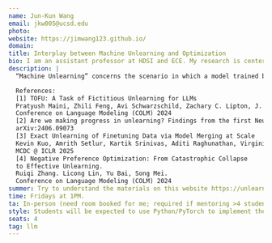 ```yaml
---
name: Jun-Kun Wang
email: jkw005@ucsd.edu
photo: 
website: https://jimwang123.github.io/
domain: 
title: Interplay between Machine Unlearning and Optimization
bio: I am an assistant professor at HDSI and ECE. My research is centered around optimization and its connections with statistics and machine learning.
description: |
  “Machine Unlearning” concerns the scenario in which a model trained by an algorithm on a dataset is updated to respond to a request to "delete" certain sample points used in its training. The motivation arises due to the recent success of Large Language Models (LLMs) and other foundation models that are potentially trained on large corpora of data, some of which might contain copyrighted data points. Developing methods to tackle this problem has become an urgent need, partially due to recent regulations such as the EU's *Right to be Forgotten*. In this project, we will first review related works, e.g., [1]-[4]. We will then consider developing our own methods. Students working on this project will be required to implement and conduct comprehensive experiments to test the proposed methods using Python/PyTorch.

  References:
  [1] TOFU: A Task of Fictitious Unlearning for LLMs
  Pratyush Maini, Zhili Feng, Avi Schwarzschild, Zachary C. Lipton, J. Zico Kolter.
  Conference on Language Modeling (COLM) 2024
  [2] Are we making progress in unlearning? Findings from the first NeurIPS unlearning competition. Triantafillou et al.
  arXiv:2406.09073
  [3] Exact Unlearning of Finetuning Data via Model Merging at Scale
  Kevin Kuo, Amrith Setlur, Kartik Srinivas, Aditi Raghunathan, Virginia Smith.
  MCDC @ ICLR 2025
  [4] Negative Preference Optimization: From Catastrophic Collapse
  to Effective Unlearning.
  Ruiqi Zhang. Licong Lin, Yu Bai, Song Mei.
  Conference on Language Modeling (COLM) 2024
summer: Try to understand the materials on this website https://unlearning-challenge.github.io/. We will test our algorithms by following the experimental setup and the datasets detailed on this site.  
time: Fridays at 1PM. 
ta: In-person (need room booked for me; required if mentoring >4 students in-person)
style: Students will be expected to use Python/PyTorch to implement their algorithms (and should be able to code).
seats: 4
tag: llm
---
```

